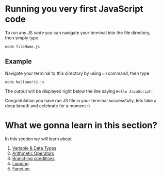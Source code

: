 # Running you very first JavaScript code
To run any JS code you can navigate your terminal into the file directory, then simply type
```
node fileName.js
```

## Example
Navigate your terminal to this directory by using `cd` command, then type
```
node helloWorld.js
```
The output will be displayed right below the line saying `Hello JavaScript!`

Congratulation you have ran JS file in your terminal successfully, lets take a deep breath and celebrate for a moment :)

# What we gonna learn in this section?
In this section we will learn about
1. <a href="https://github.com/trastanechora/learn-javascript/tree/master/3.%20Running%20JavaScript%20Program/1.%20Variable%20%26%20Data%20Types" target="_blank">Variable & Data Types</a>
2. <a href="https://github.com/trastanechora/learn-javascript/tree/master/3.%20Running%20JavaScript%20Program/2.%20Arithmetic%20Operators" target="_blank">Arithmetic Operators</a>
3. <a href="https://github.com/trastanechora/learn-javascript/tree/master/3.%20Running%20JavaScript%20Program/3.%20Branching" target="_blank">Branching conditions</a>
4. <a href="https://github.com/trastanechora/learn-javascript/tree/master/3.%20Running%20JavaScript%20Program/4.%20Looping" target="_blank">Looping</a>
5. <a href="https://github.com/trastanechora/learn-javascript/tree/master/3.%20Running%20JavaScript%20Program/5.%20Function" target="_blank">Function</a>
